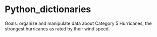 # Python_dictionaries
Goals: organize and manipulate data about Category 5 Hurricanes, the strongest hurricanes as rated by their wind speed.
